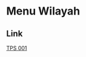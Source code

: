 # Menu Wilayah

## Link

[TPS 001](https://github.com/gigit-pemilu/pemilu-2024-81-maluku/tree/main/pileg-dpr/hitung-suara/sub/81-maluku/sub/02-maluku-tenggara/sub/17-kei-besar-utara-barat/sub/2016-mun-werfan/sub/001-tps)

